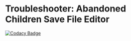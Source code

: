 # Troubleshooter: Abandoned Children Save File Editor

[![Codacy Badge](https://api.codacy.com/project/badge/Grade/c4ca9e3f503842f6854d13b195def489)](https://app.codacy.com/gh/Attacktive/troubleshooter-editor?utm_source=github.com&utm_medium=referral&utm_content=Attacktive/troubleshooter-editor&utm_campaign=Badge_Grade_Settings)
